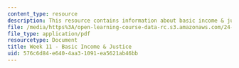 ```yaml
---
content_type: resource
description: This resource contains information about basic income & justice.
file: /media/https%3A/open-learning-course-data-rc.s3.amazonaws.com/24-04j-justice-spring-2012/576c6d84e6404aa31091ea5621ab46bb_MIT24_04JS12_Week11.pdf
file_type: application/pdf
resourcetype: Document
title: Week 11 - Basic Income & Justice
uid: 576c6d84-e640-4aa3-1091-ea5621ab46bb
---
```

